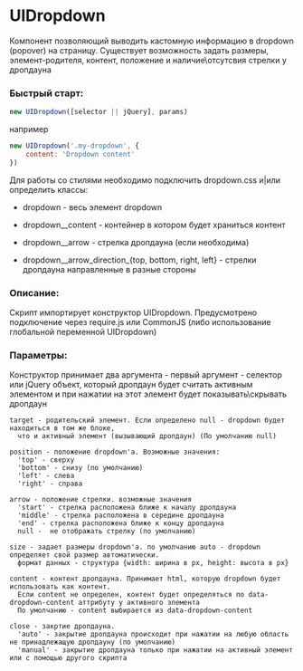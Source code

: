 <h1>UIDropdown</h1>

Компонент позволяющий выводить кастомную информацию в dropdown (popover) на страницу.
Существует возможность задать размеры, элемент-родителя, контент, положение и наличие\отсутсвия стрелки у дропдауна

<h3>Быстрый старт:</h3>

````javascript
new UIDropdown([selector || jQuery], params)
````

например

````javascript
new UIDropdown('.my-dropdown', {
    content: 'Dropdown content'
})
````

Для работы со стилями необходимо подключить dropdown.css и|или определить классы:

 - dropdown - весь элемент dropdown

 - dropdown__content - контейнер в котором будет храниться контент

 - dropdown__arrow - стрелка дропдауна (если необходима)

 - dropdown__arrow_direction_{top, bottom, right, left} - стрелки дропдауна направленные в разные стороны

<h3>Описание:</h3>
Скрипт импортирует конструктор UIDropdown. Предусмотрено подключение через require.js или CommonJS (либо использование глобальной переменной UIDropdown)

<h3>Параметры:</h3>
Конструктор принимает два аргумента - первый аргумент - селектор или jQuery объект, который дропдаун будет считать активным элементом и при нажатии на этот элемент будет показывать\скрывать дропдаун

````
target - родительский элемент. Если определено null - dropdown будет находиться в том же блоке,
  что и активный элемент (вызывающий дропдаун) (По умолчанию null)

position - положение dropdown'a. Возможные значения:
  'top' - сверху
  'bottom' - снизу (по умолчанию)
  'left' - слева
  'right' - справа

arrow - положение стрелки. возможные значения
  'start' - стрелка расположена ближе к началу дропдауна
  'middle' - стрелка расположена в середине дропдауна
  'end' - стрелка расположена ближе к концу дропдауна
  null -  не отображать стрелку (по умолчанию)

size - задает размеры dropdown'а. по умолчанию auto - dropdown определяет свой размер автоматически.
  формат данных - структура {width: ширина в px, height: высота в px}

content - контент дропдауна. Принимает html, которую dropdown будет использовать как контент.
  Если content не определен, контент будет определяться по data-dropdown-content аттрибуту у активного элемента
  По умолчанию - content выбирается из data-dropdown-content

close - закртие дропдауна.
  'auto' - закрытие дропдауна происходит при нажатии на любую область не принадлежащую дропдауну (по умолчанию)
  'manual' - закрытие дропдауна только при нажатии на активный элемент или с помощью другого скрипта
````